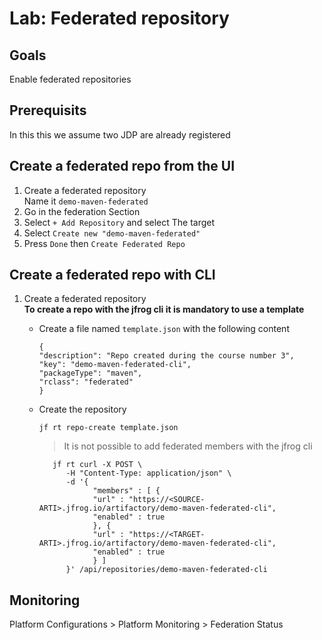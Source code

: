 # Lab: Federated repository

## Goals

Enable federated repositories

## Prerequisits

In this this we assume two JDP are already registered

## Create a federated repo from the UI

1. Create a federated repository  
Name it `demo-maven-federated`
2. Go in the federation Section
3. Select `+ Add Repository` and select The target
3. Select `Create new "demo-maven-federated"`
4. Press `Done` then `Create Federated Repo`

## Create a federated repo with CLI

1. Create a federated repository  
**To create a repo with the jfrog cli it is mandatory to use a template**
   - Create a file named `template.json` with the following content
      ```shell
      {
      "description": "Repo created during the course number 3",
      "key": "demo-maven-federated-cli",
      "packageType": "maven",
      "rclass": "federated"
      }
      ```

   - Create the repository
      ```shell
      jf rt repo-create template.json
      ```
      > It is not possible to add federated members with the jfrog cli

            jf rt curl -X POST \
               -H "Content-Type: application/json" \
               -d '{
                     "members" : [ {
                     "url" : "https://<SOURCE-ARTI>.jfrog.io/artifactory/demo-maven-federated-cli",
                     "enabled" : true
                     }, {
                     "url" : "https://<TARGET-ARTI>.jfrog.io/artifactory/demo-maven-federated-cli",
                     "enabled" : true
                     } ]
               }' /api/repositories/demo-maven-federated-cli

## Monitoring

Platform Configurations > Platform Monitoring > Federation Status
